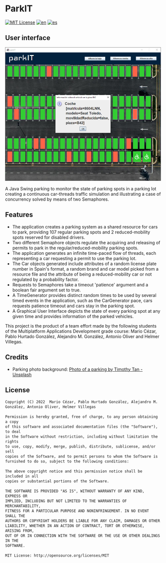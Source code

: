 ParkIT
===============
[![MIT License](https://img.shields.io/badge/License-MIT-green.svg)](https://choosealicense.com/licenses/mit/)
[![en](https://img.shields.io/badge/lang-en-red.svg)](https://github.com/alejandroMAD/parkit/blob/master/README.md)
[![es](https://img.shields.io/badge/lang-es-yellow.svg)](https://github.com/alejandroMAD/parkit/blob/master/README.es.md)

User interface
----------
![User interface](/screenshot.png)

A Java Swing parking to monitor the state of parking spots in a parking lot creating a continuous car-threads traffic simulation and illustrating a case of concurrency solved by means of two Semaphores.

Features
-------------------
* The application creates a parking system as a shared resource for cars to park, providing 107 regular parking spots and 2 reduced-mobility spots reserved for disabled drivers.
* Two different Semaphore objects regulate the acquiring and releasing of permits to park in the regular/reduced-mobility parking spots.
* The application generates an infinite time-paced flow of threads, each representing a car requesting a permit to use the parking lot.
* The Car objects generated include attributes of a random license plate number in Spain's format, a random brand and car model picked from a resource file and the attribute of being a reduced-mobility car or not regulated by a probability factor.
* Requests to Semaphores take a timeout 'patience' argument and a boolean fair argument set to true.
* A TimeGenerator provides distinct random times to be used by several timed events in the application, such as the CarGenerator pace, cars requests patience timeout and cars stay in the parking spot.
* A Graphical User Interface depicts the state of every parking spot at any given time and provides information of the parked vehicles.

This project is the product of a team effort made by the following students of the Multiplatform Applications Development grade course: Mario Cézar, Pablo Hurtado González, Alejandro M. González, Antonio Oliver and Helmer Villegas.

Credits
-------------------

* Parking photo background: [Photo of a parking by Timothy Tan - Unsplash](https://unsplash.com/es/fotos/NvQjfWey2H8)

License
--------
    Copyright (C) 2022  Mario Cézar, Pablo Hurtado González, Alejandro M. González, Antonio Oliver, Helmer Villegas
    
    Permission is hereby granted, free of charge, to any person obtaining a copy
    of this software and associated documentation files (the "Software"), to deal
    in the Software without restriction, including without limitation the rights
    to use, copy, modify, merge, publish, distribute, sublicense, and/or sell
    copies of the Software, and to permit persons to whom the Software is
    furnished to do so, subject to the following conditions:
    
    The above copyright notice and this permission notice shall be included in all
    copies or substantial portions of the Software.
    
    THE SOFTWARE IS PROVIDED "AS IS", WITHOUT WARRANTY OF ANY KIND, EXPRESS OR
    IMPLIED, INCLUDING BUT NOT LIMITED TO THE WARRANTIES OF MERCHANTABILITY,
    FITNESS FOR A PARTICULAR PURPOSE AND NONINFRINGEMENT. IN NO EVENT SHALL THE
    AUTHORS OR COPYRIGHT HOLDERS BE LIABLE FOR ANY CLAIM, DAMAGES OR OTHER
    LIABILITY, WHETHER IN AN ACTION OF CONTRACT, TORT OR OTHERWISE, ARISING FROM,
    OUT OF OR IN CONNECTION WITH THE SOFTWARE OR THE USE OR OTHER DEALINGS IN THE
    SOFTWARE.
    
    MIT License: http://opensource.org/licenses/MIT

